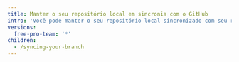 ```yaml
---
title: Manter o seu repositório local em sincronia com o GitHub
intro: 'Você pode manter o seu repositório local sincronizado com seu repositório remoto enquanto faz alterações em qualquer um deles. No Git, o termo *remote* descreve o servidor onde o seu código está armazenado. No seu caso, esse servidor é um repositório no {% data variables.product.prodname_dotcom %} ou no {% data variables.product.prodname_enterprise %}.'
versions:
  free-pro-team: '*'
children:
  - /syncing-your-branch
---
```


